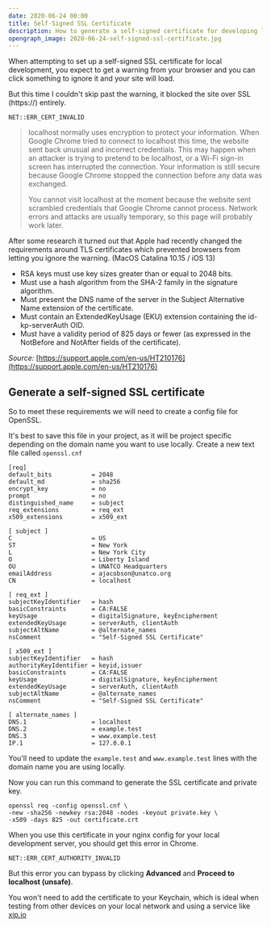 ```yaml
---
date: 2020-06-24 00:00
title: Self-Signed SSL Certificate
description: How to generate a self-signed certificate for developing locally.
opengraph_image: 2020-06-24-self-signed-ssl-certificate.jpg
---
```


When attempting to set up a self-signed SSL certificate for local development, you expect to get a warning from your browser and you can click something to ignore it and your site will load.

But this time I couldn't skip past the warning, it blocked the site over SSL (https://) entirely.

```
NET::ERR_CERT_INVALID
```

> localhost normally uses encryption to protect your information. When Google Chrome tried to connect to localhost this time, the website sent back unusual and incorrect credentials. This may happen when an attacker is trying to pretend to be localhost, or a Wi-Fi sign-in screen has interrupted the connection. Your information is still secure because Google Chrome stopped the connection before any data was exchanged.
>
> You cannot visit localhost at the moment because the website sent scrambled credentials that Google Chrome cannot process. Network errors and attacks are usually temporary, so this page will probably work later.

After some research it turned out that Apple had recently changed the requirements around TLS certificates which prevented browsers from letting you ignore the warning. (MacOS Catalina 10.15 / iOS 13)

- RSA keys must use key sizes greater than or equal to 2048 bits.
- Must use a hash algorithm from the SHA-2 family in the signature algorithm.
- Must present the DNS name of the server in the Subject Alternative Name extension of the certificate.
- Must contain an ExtendedKeyUsage (EKU) extension containing the id-kp-serverAuth OID.
- Must have a validity period of 825 days or fewer (as expressed in the NotBefore and NotAfter fields of the certificate).

_Source:_ [https://support.apple.com/en-us/HT210176](https://support.apple.com/en-us/HT210176)


## Generate a self-signed SSL certificate

So to meet these requirements we will need to create a config file for OpenSSL.

It's best to save this file in your project, as it will be project specific depending on the domain name you want to use locally. Create a new text file called `openssl.cnf`

```
[req]
default_bits           = 2048
default_md             = sha256
encrypt_key            = no
prompt                 = no
distinguished_name     = subject
req_extensions         = req_ext
x509_extensions        = x509_ext

[ subject ]
C                      = US
ST                     = New York
L                      = New York City
O                      = Liberty Island
OU                     = UNATCO Headquarters
emailAddress           = ajacobson@unatco.org
CN                     = localhost

[ req_ext ]
subjectKeyIdentifier   = hash
basicConstraints       = CA:FALSE
keyUsage               = digitalSignature, keyEncipherment
extendedKeyUsage       = serverAuth, clientAuth
subjectAltName         = @alternate_names
nsComment              = "Self-Signed SSL Certificate"

[ x509_ext ]
subjectKeyIdentifier   = hash
authorityKeyIdentifier = keyid,issuer
basicConstraints       = CA:FALSE
keyUsage               = digitalSignature, keyEncipherment
extendedKeyUsage       = serverAuth, clientAuth
subjectAltName         = @alternate_names
nsComment              = "Self-Signed SSL Certificate"

[ alternate_names ]
DNS.1                  = localhost
DNS.2                  = example.test
DNS.3                  = www.example.test
IP.1                   = 127.0.0.1
```

You'll need to update the `example.test` and `www.example.test` lines with the domain name you are using locally.

Now you can run this command to generate the SSL certificate and private key.

```
openssl req -config openssl.cnf \
-new -sha256 -newkey rsa:2048 -nodes -keyout private.key \
-x509 -days 825 -out certificate.crt
```

When you use this certificate in your nginx config for your local development server, you should get this error in Chrome.

```
NET::ERR_CERT_AUTHORITY_INVALID
```

But this error you can bypass by clicking **Advanced** and **Proceed to localhost (unsafe)**.

You won't need to add the certificate to your Keychain, which is ideal when testing from other devices on your local network and using a service like [xip.io](http://xip.io/)
